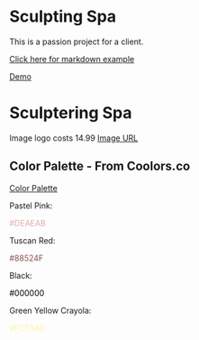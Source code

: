 # Sculpting Spa

This is a passion project for a client.

<a href="https://www.makeareadme.com/">Click here for markdown example</a>

[Demo](https://mgarcia5621.github.io/Sculptingspa/)

# Sculptering Spa

Image logo costs 14.99 [Image URL](https://www.vectorstock.com/royalty-free-vector/massage-logo-vector-25332189)

## Color Palette - From Coolors.co

[Color Palette](https://coolors.co/image-picker)

Pastel Pink: <p style="color: #DEAEAB">#DEAEAB</p>
Tuscan Red: <p style="color: #88524F">#88524F</p>
Black: <p style="color:#000000">#000000</p>
Green Yellow Crayola: <p style="color: #FCF3AB">#FCF3AB</p>

